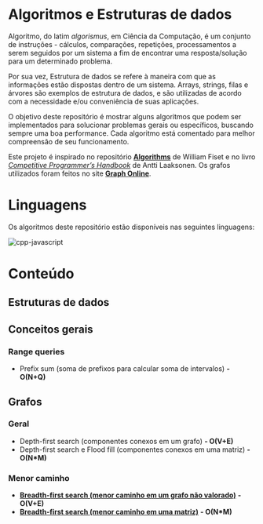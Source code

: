 # Algoritmos e Estruturas de dados

Algoritmo, do latim _algorismus_, em Ciência da Computação, é um conjunto de instruções - cálculos, comparações, repetições, processamentos a serem seguidos por um sistema a fim de encontrar uma resposta/solução para um determinado problema.

Por sua vez, Estrutura de dados se refere à maneira com que as informações estão dispostas dentro de um sistema. Arrays, strings, filas e árvores são exemplos de estrutura de dados, e são utilizadas de acordo com a necessidade e/ou conveniência de suas aplicações.

O objetivo deste repositório é mostrar alguns algoritmos que podem ser implementados para solucionar problemas gerais ou específicos, buscando sempre uma boa performance. Cada algoritmo está comentado para melhor compreensão de seu funcionamento.

Este projeto é inspirado no repositório [**Algorithms**](https://github.com/williamfiset/Algorithms) de William Fiset e no livro [_Competitive Programmer’s Handbook_](https://cses.fi/book/book.pdf) de Antti Laaksonen. Os grafos utilizados foram feitos no site [**Graph Online**](https://graphonline.ru).

# Linguagens

Os algoritmos deste repositório estão disponíveis nas seguintes linguagens:

<img src="https://skillicons.dev/icons?i=cpp,js" alt="cpp-javascript">

# Conteúdo

## Estruturas de dados

## Conceitos gerais

### Range queries

- Prefix sum (soma de prefixos para calcular soma de intervalos) **- O(N+Q)** 

## Grafos

### Geral

- Depth-first search (componentes conexos em um grafo) **- O(V+E)**
- Depth-first search e Flood fill (componentes conexos em uma matriz) **- O(N*M)**

### Menor caminho

- [**Breadth-first search (menor caminho em um grafo não valorado)**](src/grafos/menor_caminho/bfs_menor_caminho_grafo) **- O(V+E)**
- [**Breadth-first search (menor caminho em uma matriz)**](src/grafos/menor_caminho/bfs_menor_caminho_matriz) **- O(N*M)**
